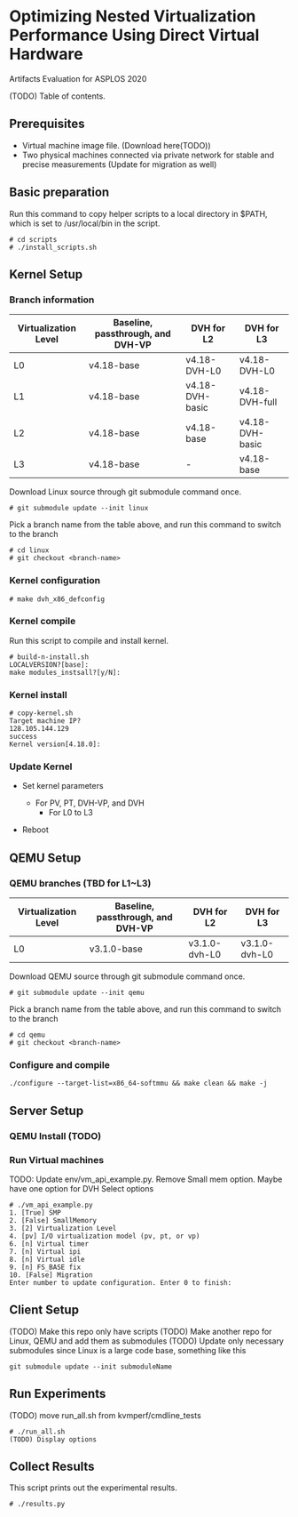 # Optimizing Nested Virtualization Performance Using Direct Virtual Hardware
Artifacts Evaluation for ASPLOS 2020

(TODO) Table of contents.

## Prerequisites
* Virtual machine image file. (Download here(TODO))
* Two physical machines connected via private network for stable and precise measurements (Update for migration as well)

## Basic preparation
Run this command to copy helper scripts to a local directory in $PATH, which is set to /usr/local/bin in the script.
```
# cd scripts
# ./install_scripts.sh
```

## Kernel Setup
### Branch information

| Virtualization Level       | Baseline, passthrough, and  DVH-VP  | DVH for L2| DVH for L3 |
| -------------              |------------| ----------------| --------------- |
| L0                         | v4.18-base | v4.18-DVH-L0    | v4.18-DVH-L0    |
| L1                         | v4.18-base | v4.18-DVH-basic | v4.18-DVH-full  |
| L2                         | v4.18-base | v4.18-base      | v4.18-DVH-basic |
| L3                         | v4.18-base | -               | v4.18-base      |

Download Linux source through git submodule command once.
```
# git submodule update --init linux
```

Pick a branch name from the table above, and run this command to switch to the branch
```
# cd linux
# git checkout <branch-name>
```

### Kernel configuration
```
# make dvh_x86_defconfig
```

### Kernel compile
Run this script to compile and install kernel.
```
# build-n-install.sh
LOCALVERSION?[base]:
make modules_instsall?[y/N]:
```



### Kernel install

```
# copy-kernel.sh
Target machine IP?
128.105.144.129
success
Kernel version[4.18.0]:
```

### Update Kernel
* Set kernel parameters
  * For PV, PT, DVH-VP, and DVH
    * For L0 to L3
  
* Reboot

## QEMU Setup
### QEMU branches (TBD for L1~L3)
| Virtualization Level       | Baseline, passthrough, and  DVH-VP  | DVH for L2| DVH for L3 |
| -------------              |------------ | ----------------| --------------- |
| L0                         | v3.1.0-base | v3.1.0-dvh-L0    | v3.1.0-dvh-L0    |

Download QEMU source through git submodule command once.
```
# git submodule update --init qemu
```
Pick a branch name from the table above, and run this command to switch to the branch
```
# cd qemu
# git checkout <branch-name>
```
### Configure and compile
```
./configure --target-list=x86_64-softmmu && make clean && make -j
```

## Server Setup
### QEMU Install (TODO)
### Run Virtual machines
TODO: Update env/vm_api_example.py. Remove Small mem option. Maybe have one option for DVH
Select options
```
# ./vm_api_example.py
1. [True] SMP
2. [False] SmallMemory
3. [2] Virtualization Level
4. [pv] I/O virtualization model (pv, pt, or vp)
6. [n] Virtual timer
7. [n] Virtual ipi
8. [n] Virtual idle
9. [n] FS_BASE fix
10. [False] Migration
Enter number to update configuration. Enter 0 to finish:
```

## Client Setup
(TODO) Make this repo only have scripts
(TODO) Make another repo for Linux, QEMU and add them as submodules
(TODO) Update only necessary submodules since Linux is a large code base, something like this
```
git submodule update --init submoduleName
```

## Run Experiments
(TODO) move run_all.sh from kvmperf/cmdline_tests
```
# ./run_all.sh
(TODO) Display options
```

## Collect Results
This script prints out the experimental results.
```
# ./results.py
```




